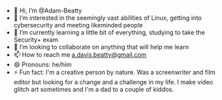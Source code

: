 - 👋 Hi, I’m @Adam-Beatty
- 👀 I’m interested in the seemingly vast abilities of Linux, getting into cybersecurity and meeting likeminded people
- 🌱 I’m currently learning a little bit of everything, studying to take the Security+ exam
- 💞️ I’m looking to collaborate on anything that will help me learn
- 📫 How to reach me a.davis.beatty@gmail.com
- 😄 Pronouns: he/him
- ⚡ Fun fact: I'm a creative person by nature. Was a screenwriter and film editor but looking for a change and a challenge in my life. I make video glitch art sometimes and I'm a dad to a couple of kiddos.

<!---
Adam-Beatty/Adam-Beatty is a ✨ special ✨ repository because its `README.md` (this file) appears on your GitHub profile.
You can click the Preview link to take a look at your changes.
--->
